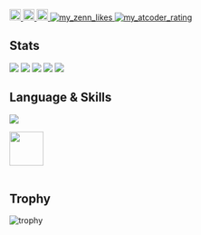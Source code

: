 <p align="left">
  <a href="https://github.com/daichi0812">
    <img height="20" src="https://komarev.com/ghpvc/?username=daichi0812" />
  </a>
  <a href="https://github.com/daichi0812">
    <img height="20" src="https://img.shields.io/github/followers/daichi0812?label=follow&logo=github&style=flat" />
  </a>
<!--   <a href="http://qiita.com/Glound">
    <img height="20" src="https://qiita-badge.apiapi.app/s/Glound/posts.svg" />
    <img height="20" src="https://qiita-badge.apiapi.app/s/Glound/contributions.svg" />
  </a> -->
  <a href="https://zenn.dev/glound">
    <img height="20" src="https://badgen.org/img/zenn/glound/articles?style=plastic" />
    <img alt="my_zenn_likes" src="https://badgen.org/img/zenn/glound/likes?style=flat">
  </a>
  <a href="https://atcoder.jp/users/Daichi0812">
    <img alt="my_atcoder_rating" src="https://badgen.org/img/atcoder/Daichi0812/rating/algorithm">
  </a>  
</p>

## Stats
![](http://github-profile-summary-cards.vercel.app/api/cards/profile-details?username=daichi0812&theme=tokyonight)
![](http://github-profile-summary-cards.vercel.app/api/cards/repos-per-language?username=daichi0812&theme=tokyonight)
![](http://github-profile-summary-cards.vercel.app/api/cards/most-commit-language?username=daichi0812&theme=tokyonight)
![](http://github-profile-summary-cards.vercel.app/api/cards/stats?username=daichi0812&theme=tokyonight)
![](http://github-profile-summary-cards.vercel.app/api/cards/productive-time?username=daichi0812&theme=tokyonight&utcOffset=9)

## Language & Skills
![](https://github-readme-stats.vercel.app/api/top-langs/?username=daichi0812&theme=tokyonight)

<img height="60px" src="https://skillicons.dev/icons?i=python,cpp,dart,ts,flutter,react,next" /><br/><br />

## Trophy
![trophy](https://github-profile-trophy.vercel.app/?username=daichi0812&theme=tokyonight)
